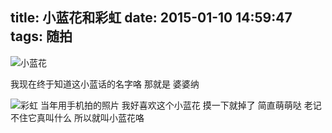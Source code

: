 title: 小蓝花和彩虹
date: 2015-01-10 14:59:47
tags: 随拍
---
![小蓝花](http://nuomixin.qiniudn.com/bloglanhua.jpg?imageView2/2/w/500)
<!--more-->

我现在终于知道这小蓝话的名字咯  那就是  婆婆纳 

![彩虹](http://nuomixin.qiniudn.com/blog-caihong.jpeg?imageView2/2/w/500)
当年用手机拍的照片
我好喜欢这个小蓝花 摸一下就掉了 简直萌萌哒 老记不住它真叫什么 所以就叫小蓝花咯
